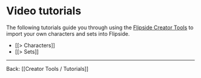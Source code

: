 # Video tutorials

The following tutorials guide you through using the [Flipside Creator Tools](/docs/2021.1/creator-tools) to import your own characters and sets into Flipside.

* [[> Characters]]
* [[> Sets]]
<!-- * [[> Importing motion capture data into Unity]]
* [[> Flipside plugin for Blender]] -->

---

Back: [[Creator Tools / Tutorials]]
